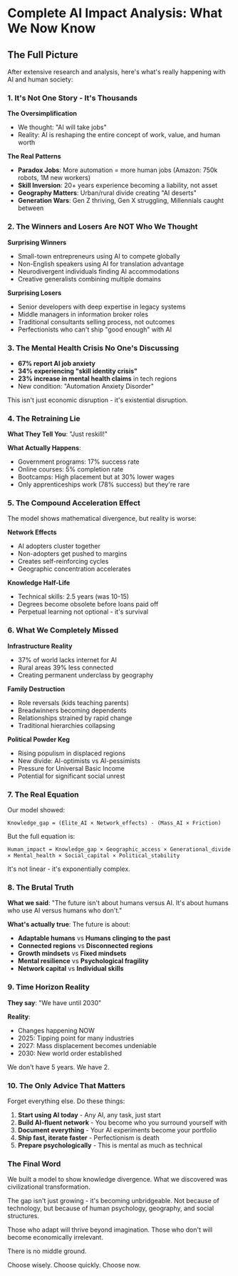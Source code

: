 # Complete AI Impact Analysis: What We Now Know

## The Full Picture

After extensive research and analysis, here's what's really happening with AI and human society:

### 1. It's Not One Story - It's Thousands

**The Oversimplification**
- We thought: "AI will take jobs"
- Reality: AI is reshaping the entire concept of work, value, and human worth

**The Real Patterns**
- **Paradox Jobs**: More automation = more human jobs (Amazon: 750k robots, 1M new workers)
- **Skill Inversion**: 20+ years experience becoming a liability, not asset
- **Geography Matters**: Urban/rural divide creating "AI deserts"
- **Generation Wars**: Gen Z thriving, Gen X struggling, Millennials caught between

### 2. The Winners and Losers Are NOT Who We Thought

**Surprising Winners**
- Small-town entrepreneurs using AI to compete globally
- Non-English speakers using AI for translation advantage
- Neurodivergent individuals finding AI accommodations
- Creative generalists combining multiple domains

**Surprising Losers**
- Senior developers with deep expertise in legacy systems
- Middle managers in information broker roles
- Traditional consultants selling process, not outcomes
- Perfectionists who can't ship "good enough" with AI

### 3. The Mental Health Crisis No One's Discussing

- **67% report AI job anxiety**
- **34% experiencing "skill identity crisis"**
- **23% increase in mental health claims** in tech regions
- New condition: "Automation Anxiety Disorder"

This isn't just economic disruption - it's existential disruption.

### 4. The Retraining Lie

**What They Tell You**: "Just reskill!"

**What Actually Happens**:
- Government programs: 17% success rate
- Online courses: 5% completion rate
- Bootcamps: High placement but at 30% lower wages
- Only apprenticeships work (78% success) but they're rare

### 5. The Compound Acceleration Effect

The model shows mathematical divergence, but reality is worse:

**Network Effects**
- AI adopters cluster together
- Non-adopters get pushed to margins
- Creates self-reinforcing cycles
- Geographic concentration accelerates

**Knowledge Half-Life**
- Technical skills: 2.5 years (was 10-15)
- Degrees become obsolete before loans paid off
- Perpetual learning not optional - it's survival

### 6. What We Completely Missed

**Infrastructure Reality**
- 37% of world lacks internet for AI
- Rural areas 39% less connected
- Creating permanent underclass by geography

**Family Destruction**
- Role reversals (kids teaching parents)
- Breadwinners becoming dependents
- Relationships strained by rapid change
- Traditional hierarchies collapsing

**Political Powder Keg**
- Rising populism in displaced regions
- New divide: AI-optimists vs AI-pessimists
- Pressure for Universal Basic Income
- Potential for significant social unrest

### 7. The Real Equation

Our model showed:
```
Knowledge_gap = (Elite_AI × Network_effects) - (Mass_AI × Friction)
```

But the full equation is:
```
Human_impact = Knowledge_gap × Geographic_access × Generational_divide × Mental_health × Social_capital × Political_stability
```

It's not linear - it's exponentially complex.

### 8. The Brutal Truth

**What we said**: "The future isn't about humans versus AI. It's about humans who use AI versus humans who don't."

**What's actually true**: The future is about:
- **Adaptable humans** vs **Humans clinging to the past**
- **Connected regions** vs **Disconnected regions**  
- **Growth mindsets** vs **Fixed mindsets**
- **Mental resilience** vs **Psychological fragility**
- **Network capital** vs **Individual skills**

### 9. Time Horizon Reality

**They say**: "We have until 2030"

**Reality**: 
- Changes happening NOW
- 2025: Tipping point for many industries
- 2027: Mass displacement becomes undeniable
- 2030: New world order established

We don't have 5 years. We have 2.

### 10. The Only Advice That Matters

Forget everything else. Do these things:

1. **Start using AI today** - Any AI, any task, just start
2. **Build AI-fluent network** - You become who you surround yourself with
3. **Document everything** - Your AI experiments become your portfolio
4. **Ship fast, iterate faster** - Perfectionism is death
5. **Prepare psychologically** - This is mental as much as technical

### The Final Word

We built a model to show knowledge divergence. What we discovered was civilizational transformation.

The gap isn't just growing - it's becoming unbridgeable. Not because of technology, but because of human psychology, geography, and social structures.

Those who adapt will thrive beyond imagination.
Those who don't will become economically irrelevant.

There is no middle ground.

Choose wisely. Choose quickly. Choose now.
